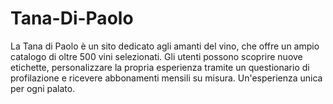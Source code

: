 # Tana-Di-Paolo


La Tana di Paolo è un sito dedicato agli amanti del vino, che offre un ampio catalogo di oltre 500 vini selezionati. Gli utenti possono scoprire nuove etichette, personalizzare la propria esperienza tramite un questionario di profilazione e ricevere abbonamenti mensili su misura. Un'esperienza unica per ogni palato.
